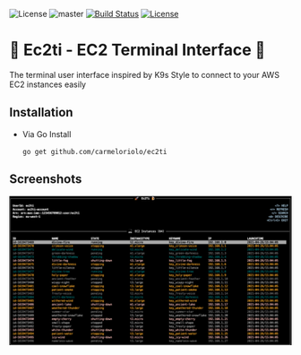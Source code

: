 ![License](https://www.repostatus.org/badges/latest/wip.svg)
![master](https://github.com/carmeloriolo/ec2ti/actions/workflows/go.yml/badge.svg?branch=master)
[![Build Status](https://travis-ci.com/carmeloriolo/ec2ti.svg?token=bawSUPPTpi76oR9sa9X6&branch=master)](https://travis-ci.com/carmeloriolo/ec2ti)
[![License](https://img.shields.io/badge/License-Apache%202.0-blue.svg)](https://github.com/carmeloriolo/ec2ti/blob/master/LICENSE)


# 🚀 Ec2ti - EC2 Terminal Interface 🍺
The terminal user interface inspired by K9s Style to connect to your AWS EC2 instances easily

## Installation
- Via Go Install

  ```
  go get github.com/carmeloriolo/ec2ti
  ```
## Screenshots
<img src="docs/screenshots/ec2ti.png"/>
